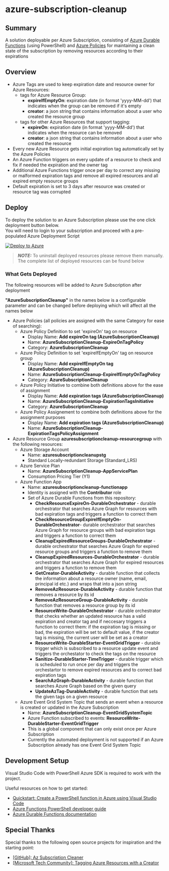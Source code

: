 # azure-subscription-cleanup

## Summary

A solution deployable per Azure Subscription, consisting of [Azure Durable Functions](https://learn.microsoft.com/en-us/azure/azure-functions/durable/) (using PowerShell) and [Azure Policies](https://learn.microsoft.com/en-us/azure/governance/policy/) for maintaining a clean state of the subscription by removing resources according to their expirations

## Overview

 - Azure Tags are used to keep expiration date and resource owner for Azure Resources:
	- tags for Azure Resource Group:
		- **expireIfEmptyOn**: expiration date (in format 'yyyy-MM-dd') that indicates when the group can be removed if it's empty
		- **creator**: a json string that contains information about a user who created the resource group
	- tags for other Azure Resources that support tagging:
		- **expireOn**: expiration date (in format 'yyyy-MM-dd') that indicates when the resource can be removed
		- **creator**: a json string that contains information about a user who created the resource
 - Every new Azure Resource gets initial expiration tag automatically set by the Azure Policies
 - An Azure Function triggers on every update of a resource to check and fix if needed the expiration and the owner tag
 - Additional Azure Functions trigger once per day to correct any missing or malformed expiration tags and remove all expired resources and all expired empty resource groups
 - Default expiration is set to 3 days after resource was created or resource tag was corrupted

## Deploy

To deploy the solution to an Azure Subscription please use the one click deployment button below.  
You will need to login to your subscription and proceed with a pre-populated Azure Deployment Script

[![Deploy to Azure](https://aka.ms/deploytoazurebutton)](https://portal.azure.com/#create/Microsoft.Template/uri/https%3A%2F%2Fgithub.com%2Fraw%2Fcisco-open%2Fazure-subscription-cleanup%2Fmain%2Fdeploy.json)

> **_NOTE:_** To uninstall deployed resources please remove them manually.  
> The complete list of deployed resources can be found below

### What Gets Deployed

The following resources will be added to Azure Subscription after deployment

**"AzureSubscriptionCleanup"** in the names below is a configurable parameter and can be changed before deploying which will affect all the names below

 - Azure Policies (all policies are assigned with the same Category for ease of searching):
	- Azure Policy Definition to set 'expireOn' tag on resource
		- Display Name: **Add expireOn tag (AzureSubscriptionCleanup)**
		- Name: **AzureSubscriptionCleanup-ExpireOnTagPolicy**
		- Category: **AzureSubscriptionCleanup**
	- Azure Policy Definition to set 'expireIfEmptyOn' tag on resource group
		- Display Name: **Add expireIfEmptyOn tag (AzureSubscriptionCleanup)**
		- Name: **AzureSubscriptionCleanup-ExpireIfEmptyOnTagPolicy**
		- Category: **AzureSubscriptionCleanup**
	- Azure Policy Initiative to combine both definitions above for the ease of assignment
		- Display Name: **Add expiration tags (AzureSubscriptionCleanup)**
		- Name: **AzureSubscriptionCleanup-ExpirationTagsInitiative**
		- Category: **AzureSubscriptionCleanup**
	- Azure Policy Assignement to combine both definitions above for the assignment purposes
		- Display Name: **Add expiration tags (AzureSubscriptionCleanup)**
		- Name: **AzureSubscriptionCleanup-ExpirationTagsPolicyAssignment**
 - Azure Resource Group **azuresubscriptioncleanup-resourcegroup** with the following resources:
	- Azure Storage Account
		- Name: **azuresubscriptioncleanupstg**
		- Standard Locally-redundant Storage (Standard_LRS)
	- Azure Service Plan
		- Name: **AzureSubscriptionCleanup-AppServicePlan**
		- Consumption Pricing Tier (Y1)
	- Azure Function App
		- Name: **azuresubscriptioncleanup-functionapp**
		- Identity is assigned with the **Contributor** role
		- Set of Azure Durable Functions from this repository:
			- **CheckResourceExpireOn-DurableOrchestrator** - durable orchestrator that searches Azure Graph for resources with bad expiration tags and triggers a function to correct them
			- **CheckResourceGroupExpireIfEmptyOn-DurableOrchestrator**- durable orchestrator that searches Azure Graph for resource groups with bad expiration tags and triggers a function to correct them
			- **CleanupExpiredResourceGroups-DurableOrchestrator** - durable orchestrator that searches Azure Graph for expired resource groups and triggers a function to remove them
			- **CleanupExpiredResources-DurableOrchestrator** - durable orchestrator that searches Azure Graph for expired resources and triggers a function to remove them
			- **GetCreator-DurableActivity** - durable function that collects the information about a resource owner (name, email, principal id etc.) and wraps that into a json string
			- **RemoveAzResource-DurableActivity** - durable function that removes a resource by its id
			- **RemoveAzResourceGroup-DurableActivity** - durable function that removes a resource group by its id
			- **ResourceWrite-DurableOrchestrator** - durable orchestrator that checks whether an updated resource has a valid expiration and creator tag and if neccesary triggers a function to correct them: if the expiration tag is missing or bad, the expiration will be set to default value, if the creator tag is missing, the current user will be set as a creator
			- **ResourceWrite-DurableStarter-EventGridTrigger** - durable trigger which is subscribed to a resource update event and triggers the orchestator to check the tags on the resource
			- **Sanitize-DurableStarter-TimeTrigger** - durable trigger which is scheduled to run once per day and triggers the orchestartor to remove expired resources and to correct bad expiration tags
			- **SearchAzGraph-DurableActivity** - durable function that searches Azure Graph based on the given query
			- **UpdateAzTag-DurableActivity** - durable function that sets the given tags on a given resource
	- Azure Event Grid System Topic that sends an event when a resource is created or updated in the Azure Subscription
		- Name: **AzureSubscriptionCleanup-EventGridSystemTopic**
		- Azure Function subscribed to events: **ResourceWrite-DurableStarter-EventGridTrigger**
		- This is a global component that can only exist once per Azure Subscription
		- Currently the automated deployment is not supported if an Azure Subscription already has one Event Grid System Topic

## Development Setup

Visual Studio Code with PowerShell Azure SDK is required to work with the project.

Useful resources on how to get started:
 - [Quickstart: Create a PowerShell function in Azure using Visual Studio Code](https://learn.microsoft.com/en-us/azure/azure-functions/create-first-function-vs-code-powershell)
 - [Azure Functions PowerShell developer guide](https://learn.microsoft.com/en-us/azure/azure-functions/functions-reference-powershell)
 - [Azure Durable Functions documentation](https://learn.microsoft.com/en-us/azure/azure-functions/durable/)

## Special Thanks

Special thanks to the following open source projects for inspiration and the starting point:
 - [[GitHub]: Az Subscription Cleaner](https://github.com/FBoucher/AzSubscriptionCleaner)
 - [[Microsoft Tech Community]: Tagging Azure Resources with a Creator](https://techcommunity.microsoft.com/t5/core-infrastructure-and-security/tagging-azure-resources-with-a-creator/ba-p/1479819)